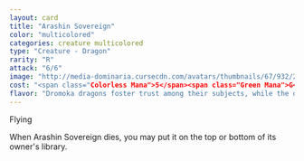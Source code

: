 ```yaml
---
layout: card
title: "Arashin Sovereign"
color: "multicolored"
categories: creature multicolored
type: "Creature - Dragon"
rarity: "R"
attack: "6/6"
image: "http://media-dominaria.cursecdn.com/avatars/thumbnails/67/932/200/283/635609747770384276.png"
cost: "<span class="Colorless Mana">5</span><span class="Green Mana">G</span><span class="White Mana">W</span>"
flavor: "Dromoka dragons foster trust among their subjects, while the other clans must spend their time quelling rebellion."
---
```


Flying

When Arashin Sovereign dies, you may put it on the top or bottom of its owner's library.
